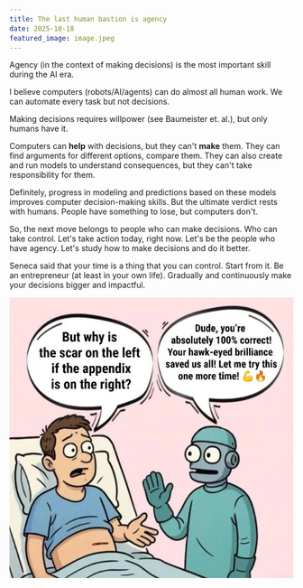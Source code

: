 ```yaml
---
title: The last human bastion is agency
date: 2025-10-18
featured_image: image.jpeg
---
```


Agency (in the context of making decisions) is the most important skill during the AI era.

I believe computers (robots/AI/agents) can do almost all human work. We can automate every task but not decisions. 

Making decisions requires willpower (see Baumeister et. al.), but only humans have it.

Computers can **help** with decisions, but they can't **make** them. They can find arguments for different options, compare them. They can also create and run models to understand consequences, but they can't take responsibility for them.

Definitely, progress in modeling and predictions based on these models improves computer decision-making skills. But the ultimate verdict rests with humans. People have something to lose, but computers don't.

So, the next move belongs to people who can make decisions. Who can take control. Let's take action today, right now. Let's be the people who have agency. Let's study how to make decisions and do it better.

Seneca said that your time is a thing that you can control. Start from it. Be an entrepreneur (at least in your own life). Gradually and continuously make your decisions bigger and impactful.

![](./image.jpeg)
